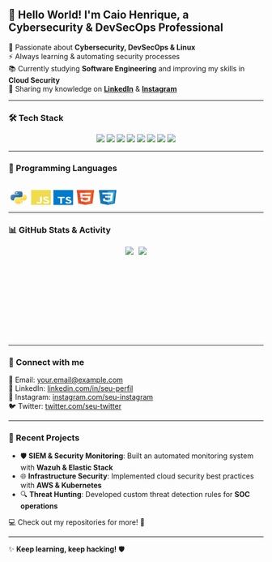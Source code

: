 ## 👋 Hello World! I'm Caio Henrique, a Cybersecurity & DevSecOps Professional  

🔐 Passionate about **Cybersecurity, DevSecOps & Linux**  
⚡ Always learning & automating security processes  
📚 Currently studying **Software Engineering** and improving my skills in **Cloud Security**  
🚀 Sharing my knowledge on **[LinkedIn](https://www.linkedin.com/in/seu-perfil/)** & **[Instagram](https://www.instagram.com/seu-instagram/)**  

---

### 🛠 Tech Stack

<div align="center">  
  <img src="https://img.shields.io/badge/Linux-FCC624?style=for-the-badge&logo=linux&logoColor=black"/>  
  <img src="https://img.shields.io/badge/Docker-2496ED?style=for-the-badge&logo=docker&logoColor=white"/>  
  <img src="https://img.shields.io/badge/Kubernetes-326CE5?style=for-the-badge&logo=kubernetes&logoColor=white"/>  
  <img src="https://img.shields.io/badge/Elastic%20Stack-005571?style=for-the-badge&logo=elasticstack&logoColor=white"/>  
  <img src="https://img.shields.io/badge/Wazuh-EE4C2C?style=for-the-badge&logo=wazuh&logoColor=white"/>  
  <img src="https://img.shields.io/badge/Grafana-F46800?style=for-the-badge&logo=grafana&logoColor=white"/>  
  <img src="https://img.shields.io/badge/Zabbix-EE0000?style=for-the-badge&logo=zabbix&logoColor=white"/>  
  <img src="https://img.shields.io/badge/Neovim-57A143?style=for-the-badge&logo=neovim&logoColor=white"/>  
</div>

---

### 🚀 Programming Languages

<div style="display: inline_block"><br>
  <img align="center" alt="Caio-Python" height="30" width="40" src="https://raw.githubusercontent.com/devicons/devicon/master/icons/python/python-original.svg">
  <img align="center" alt="Rafa-Js" height="30" width="40" src="https://raw.githubusercontent.com/devicons/devicon/master/icons/javascript/javascript-plain.svg">
  <img align="center" alt="Rafa-Ts" height="30" width="40" src="https://raw.githubusercontent.com/devicons/devicon/master/icons/typescript/typescript-plain.svg">
  <img align="center" alt="Rafa-HTML" height="30" width="40" src="https://raw.githubusercontent.com/devicons/devicon/master/icons/html5/html5-original.svg">
  <img align="center" alt="Rafa-CSS" height="30" width="40" src="https://raw.githubusercontent.com/devicons/devicon/master/icons/css3/css3-original.svg">
</div>

---

### 📊 GitHub Stats & Activity

<div align="center" style="display: flex; flex-wrap: wrap; justify-content: center; gap: 10px;">  
  <img height="180em" src="https://github-readme-stats.vercel.app/api?username=CHDevSec&show_icons=true&theme=radical" />  
  <img height="180em" src="https://github-readme-stats.vercel.app/api/top-langs/?username=CHDevSec&layout=compact&theme=radical" />  
</div>

---

### 🔗 Connect with me

📩 Email: [your.email@example.com](mailto:your.email@example.com)  
💼 LinkedIn: [linkedin.com/in/seu-perfil](https://www.linkedin.com/in/seu-perfil/)  
📸 Instagram: [instagram.com/seu-instagram](https://www.instagram.com/seu-instagram/)  
🐦 Twitter: [twitter.com/seu-twitter](https://twitter.com/seu-twitter)  

---

### 🚀 Recent Projects
- 🛡 **SIEM & Security Monitoring**: Built an automated monitoring system with **Wazuh & Elastic Stack**
- 🌐 **Infrastructure Security**: Implemented cloud security best practices with **AWS & Kubernetes**
- 🔍 **Threat Hunting**: Developed custom threat detection rules for **SOC operations**  

💻 Check out my repositories for more! 🚀  

---

✨ **Keep learning, keep hacking!** 🛡
